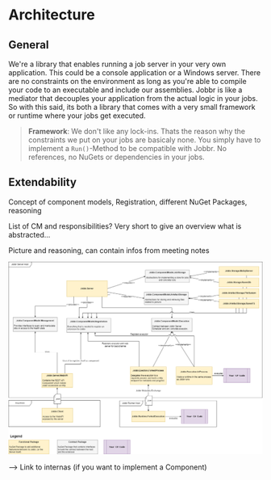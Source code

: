 # Architecture

## General 

We're a library that enables running a job server in your very own application. This could be a console application or a Windows server. There are no constraints on the environment as long as you're able to compile your code to an executable and include our assemblies. Jobbr is like a mediator that decouples your application from the actual logic in your jobs. So with this said, its both a library that comes with a very small framework or runtime where your jobs get executed.

> **Framework**: We don't like any lock-ins. Thats the reason why the constraints we put on your jobs are basicaly none. You simply have to implement a `Run()`-Method to be compatible with Jobbr. No references, no NuGets or dependencies in your jobs.

## Extendability

Concept of component models, Registration, different NuGet Packages, reasoning

List of CM and responsibilities? Very short to give an overview what is abstracted...

Picture and reasoning, can contain infos from meeting notes

[![Package Architecture](JobbrPackageArchitecture.png)](https://raw.githubusercontent.com/jobbrIO/docs/master/intro/JobbrPackageArchitecture.png)

--> Link to internas (if you want to implement a Component)
